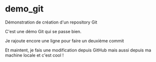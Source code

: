 # demo_git
Démonstration de création d'un repository Git

C'est une démo Git qui se passe bien.

Je rajoute encore une ligne pour faire un deuxième commit

Et maintent, je fais une modification depuis GitHub
mais aussi depuis ma machine locale et c'est cool !
